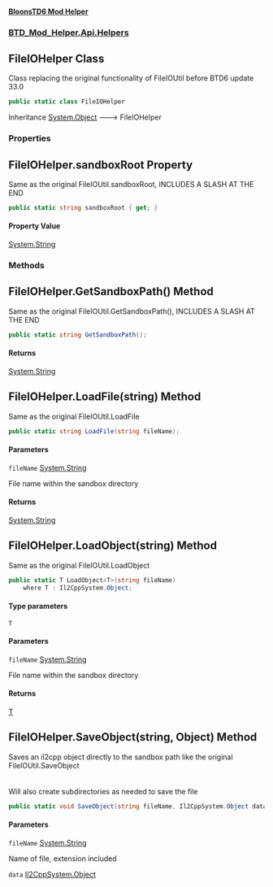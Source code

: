 #### [BloonsTD6 Mod Helper](README.md 'README')
### [BTD_Mod_Helper.Api.Helpers](README.md#BTD_Mod_Helper.Api.Helpers 'BTD_Mod_Helper.Api.Helpers')

## FileIOHelper Class

Class replacing the original functionality of FileIOUtil before BTD6 update 33.0

```csharp
public static class FileIOHelper
```

Inheritance [System.Object](https://docs.microsoft.com/en-us/dotnet/api/System.Object 'System.Object') &#129106; FileIOHelper
### Properties

<a name='BTD_Mod_Helper.Api.Helpers.FileIOHelper.sandboxRoot'></a>

## FileIOHelper.sandboxRoot Property

Same as the original FileIOUtil.sandboxRoot, INCLUDES A SLASH AT THE END

```csharp
public static string sandboxRoot { get; }
```

#### Property Value
[System.String](https://docs.microsoft.com/en-us/dotnet/api/System.String 'System.String')
### Methods

<a name='BTD_Mod_Helper.Api.Helpers.FileIOHelper.GetSandboxPath()'></a>

## FileIOHelper.GetSandboxPath() Method

Same as the original FileIOUtil.GetSandboxPath(), INCLUDES A SLASH AT THE END

```csharp
public static string GetSandboxPath();
```

#### Returns
[System.String](https://docs.microsoft.com/en-us/dotnet/api/System.String 'System.String')

<a name='BTD_Mod_Helper.Api.Helpers.FileIOHelper.LoadFile(string)'></a>

## FileIOHelper.LoadFile(string) Method

Same as the original FileIOUtil.LoadFile

```csharp
public static string LoadFile(string fileName);
```
#### Parameters

<a name='BTD_Mod_Helper.Api.Helpers.FileIOHelper.LoadFile(string).fileName'></a>

`fileName` [System.String](https://docs.microsoft.com/en-us/dotnet/api/System.String 'System.String')

File name within the sandbox directory

#### Returns
[System.String](https://docs.microsoft.com/en-us/dotnet/api/System.String 'System.String')

<a name='BTD_Mod_Helper.Api.Helpers.FileIOHelper.LoadObject_T_(string)'></a>

## FileIOHelper.LoadObject<T>(string) Method

Same as the original FileIOUtil.LoadObject

```csharp
public static T LoadObject<T>(string fileName)
    where T : Il2CppSystem.Object;
```
#### Type parameters

<a name='BTD_Mod_Helper.Api.Helpers.FileIOHelper.LoadObject_T_(string).T'></a>

`T`
#### Parameters

<a name='BTD_Mod_Helper.Api.Helpers.FileIOHelper.LoadObject_T_(string).fileName'></a>

`fileName` [System.String](https://docs.microsoft.com/en-us/dotnet/api/System.String 'System.String')

File name within the sandbox directory

#### Returns
[T](BTD_Mod_Helper.Api.Helpers.FileIOHelper.md#BTD_Mod_Helper.Api.Helpers.FileIOHelper.LoadObject_T_(string).T 'BTD_Mod_Helper.Api.Helpers.FileIOHelper.LoadObject<T>(string).T')

<a name='BTD_Mod_Helper.Api.Helpers.FileIOHelper.SaveObject(string,Il2CppSystem.Object)'></a>

## FileIOHelper.SaveObject(string, Object) Method

Saves an il2cpp object directly to the sandbox path like the original FileIOUtil.SaveObject  
<br/>  
Will also create subdirectories as needed to save the file

```csharp
public static void SaveObject(string fileName, Il2CppSystem.Object data);
```
#### Parameters

<a name='BTD_Mod_Helper.Api.Helpers.FileIOHelper.SaveObject(string,Il2CppSystem.Object).fileName'></a>

`fileName` [System.String](https://docs.microsoft.com/en-us/dotnet/api/System.String 'System.String')

Name of file, extension included

<a name='BTD_Mod_Helper.Api.Helpers.FileIOHelper.SaveObject(string,Il2CppSystem.Object).data'></a>

`data` [Il2CppSystem.Object](https://docs.microsoft.com/en-us/dotnet/api/Il2CppSystem.Object 'Il2CppSystem.Object')